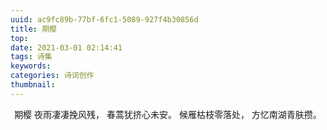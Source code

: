 ```yaml
---
uuid: ac9fc89b-77bf-6fc1-5089-927f4b30856d
title: 期樱
top: 
date: 2021-03-01 02:14:41
tags: 诗集
keywords:
categories: 诗词创作
thumbnail: 
---
```

<center>

期樱
夜雨凄凄挽风残，
春蒿犹挤心未安。
候雁枯枝零落处，
方忆南湖青肤攒。

</center>
